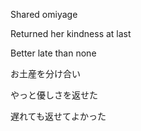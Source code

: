 Shared omiyage

Returned her kindness at last

Better late than none


お土産を分け合い

やっと優しさを返せた

遅れても返せてよかった